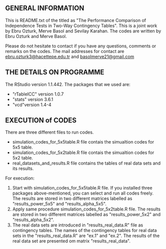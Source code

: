 ## GENERAL INFORMATION
This is README.txt of the titled as "The Performance Comparison of Independence Tests in Two-Way Contingency Tables". This is a joint work by  Ebru Ozturk, Merve Basol and Sevilay Karahan. The codes are written by Ebru Ozturk and Merve Basol.

Please do not hesitate to contact if you have any questions, comments or remarks on the codes. The mail addresses for contact are ebru.ozturk3@hacettepe.edu.tr and basolmerve21@gmail.com

## THE DETAILS ON PROGRAMME
The RStudio version 1.1.442. The packages that we used are:
  - "rTableICC" version 1.0.7
  - "stats" version 3.6.1
  - "vcd"version 1.4-4

## EXECUTION of CODES
There are three different files to run codes.
  - simulation_codes_for_5x5table.R file contais the simualtion codes for 5x5 table.
  - simulation_codes_for_5x2table.R file contais the simualtion codes for 5x2 table.
  - real_datasets_and_results.R file contains the tables of real data sets and its results. 

For execution:
  1. Start with simulation_codes_for_5x5table.R file. If you installed three packages above-mentioned, you can select and run all codes freely. The results are stored in two different matrices labelled as "results_power_5x5" and "results_alpha_5x5".
  2. Apply same procedure simulation_codes_for_5x2table.R file. The results are stored in two different matrices labelled as "results_power_5x2" and "results_alpha_5x2".
  3. The real data sets are introduced in "results_real_data.R" file as contingency tables. The names of the contingency tables for real data sets in the "results_real_data.R" are "ex.1" and "ex.2". The results of the real data set are presented om matrix "results_real_data".
